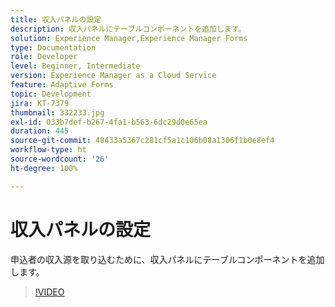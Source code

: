 ```yaml
---
title: 収入パネルの設定
description: 収入パネルにテーブルコンポーネントを追加します。
solution: Experience Manager,Experience Manager Forms
type: Documentation
role: Developer
level: Beginner, Intermediate
version: Experience Manager as a Cloud Service
feature: Adaptive Forms
topic: Development
jira: KT-7379
thumbnail: 332233.jpg
exl-id: 033b7def-b267-4fa1-b563-6dc29d0e65ea
duration: 445
source-git-commit: 48433a5367c281cf5a1c106b08a1306f1b0e8ef4
workflow-type: ht
source-wordcount: '26'
ht-degree: 100%

---
```


# 収入パネルの設定

申込者の収入源を取り込むために、収入パネルにテーブルコンポーネントを追加します。

>[!VIDEO](https://video.tv.adobe.com/v/332233?quality=12&learn=on)
